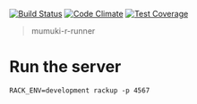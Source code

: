 [![Build Status](https://travis-ci.org/mumuki/mumuki-r-runner.svg?branch=master)](https://travis-ci.org/mumuki/mumuki-r-runner)
[![Code Climate](https://codeclimate.com/github/mumuki/mumuki-r-runner/badges/gpa.svg)](https://codeclimate.com/github/mumuki/mumuki-r-runner)
[![Test Coverage](https://codeclimate.com/github/mumuki/mumuki-r-runner/badges/coverage.svg)](https://codeclimate.com/github/mumuki/mumuki-r-runner)


> mumuki-r-runner

# Run the server

```
RACK_ENV=development rackup -p 4567
```



